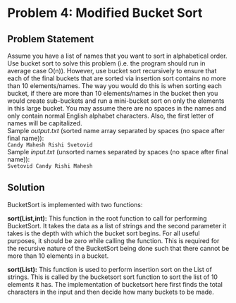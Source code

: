 # Problem 4: Modified Bucket Sort

## Problem Statement
Assume you have a list of names that you want to sort in alphabetical order. Use bucket sort to solve this problem (i.e. the program should run in average case O(n)). However, use bucket sort recursively to ensure that each of the final buckets that are sorted via insertion sort contains no more than 10 elements/names. The way you would do this is when sorting each bucket, if there are more than 10 elements/names in the bucket then you would create sub-buckets and run a mini-bucket sort on only the elements in this large bucket. You may assume there are no spaces in the names and only contain normal English alphabet characters. Also, the first letter of names will be capitalized.  
Sample _output.txt_ (sorted name array separated by spaces (no space after final name)):  
`Candy Mahesh Rishi Svetovid`  
Sample _input.txt_ (unsorted names separated by spaces (no space after final name)):  
`Svetovid Candy Rishi Mahesh`  

## Solution

BucketSort is implemented with two functions:  

**sort(List<String>,int):**
    This function in the root function to call for performing BucketSort. It takes the data as a list of strings and the second parameter it takes is the depth with which the bucket sort begins. For all useful purposes, it should be zero while calling the function. This is required for the recursive nature of the BucketSort being done such that there cannot be more than 10 elements in a bucket.

**sort(List<String>):**
    This function is used to perform insertion sort on the List of strings. This is called by the bucketsort sort function to sort the list of 10 elements it has.
The implementation of bucketsort here first finds the total characters in the input and then decide how many buckets to be made. 